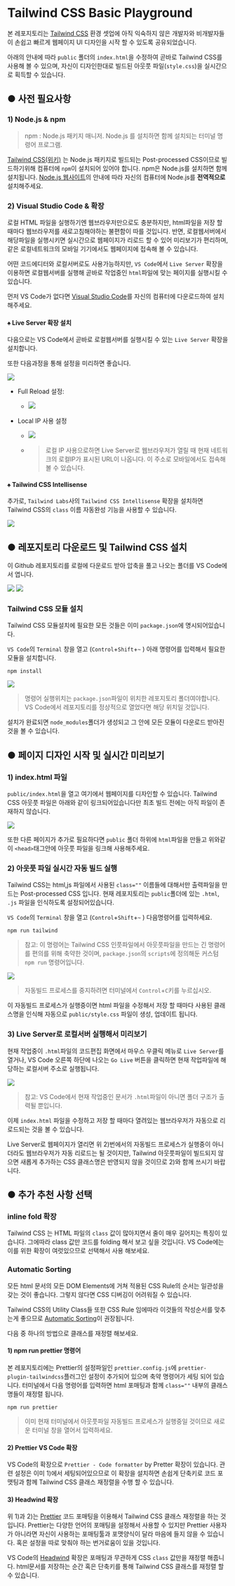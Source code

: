 # Tailwind CSS Basic Playground
본 레포지토리는 [Tailwind CSS](https://tailwindcss.com) 환경 셋업에 아직 익숙하지 않은 개발자와 비개발자들이 손쉽고 빠르게 웹페이지 UI 디자인을 시작 할 수 있도록 공유되었습니다.

아래의 안내에 따라 `public` 폴더의 `index.html`을 수정하여 곧바로 Tailwind CSS를 사용해 볼 수 있으며, 자신이 디자인한대로 빌드된 아웃풋 파일(`style.css`)을 실시간으로 획득할 수 있습니다.





## ● 사전 필요사항
### 1) Node.js & npm 
> npm : Node.js 패키지 매니저. Node.js 를 설치하면 함께 설치되는 터미널 명령어 프로그램.

 [Tailwind CSS(위키)](https://en.wikipedia.org/wiki/Tailwind_CSS) 는 Node.js 패키지로 빌드되는 Post-processed CSS이므로 빌드하기위해 컴퓨터에 `npm`이 설치되어 있어야 합니다. npm은 Node.js를 설치하면 함께 설치됩니다. [Node.js 웹사이트](https://nodejs.org/en/)의 안내에 따라 자신의 컴퓨터에 Node.js를 **전역적으로** 설치해주세요.

 ### 2) Visual Studio Code & 확장
 로컬 HTML 파일을 실행하기엔 웹브라우저만으로도 충분하지만, html파일을 저장 할 때마다 웹브라우저를 새로고침해야하는 불편함이 따를 것입니다. 반면, 로컬웹서버에서 해당파일을 실행시키면 실시간으로 웹페이지가 리로드 할 수 있어 미리보기가 편리하며, 같은 로컬네트워크의 모바일 기기에서도 웹페이지에 접속해 볼 수 있습니다.

 어떤 코드에디터와 로컬서버로도 사용가능하지만, `VS Code`에서 `Live Server` 확장을 이용하면 로컬웹서버를 실행해 곧바로 작업중인 `html`파일에 맞는 페이지를 실행시킬 수 있습니다.

먼저 VS Code가 없다면 [Visual Studio Code](https://code.visualstudio.com)를 자신의 컴퓨터에 다운로드하여 설치해주세요.

#### ♠ Live Server 확장 설치
다음으로는 VS Code에서 곧바로 로컬웹서버를 실행시킬 수 있는 `Live Server` 확장을 설치합니다.

또한 다음과정을 통해 설정을 미리하면 좋습니다.

![](./README_IMG/Live-Server-Setting.png)

* Full Reload 설정:
  * ![](./README_IMG/Live-Server-Setting-full-reload.png)

* Local IP 사용 설정
  * ![](./README_IMG/Live-Server-Setting-use-local-ip.png)
  * > 로컬 IP 사용으로하면 Live Server로 웹브라우저가 열릴 때 현재 네트워크의 로컬IP가 표시된 URL이 나옵니다. 이 주소로 모바일에서도 접속해 볼 수 있습니다.


#### ♠ Tailwind CSS Intellisense 
추가로, `Tailwind Labs`사의 `Tailwind CSS Intellisense` 확장을 설치하면 Tailwind CSS의 `class` 이름 자동완성 기능을 사용할 수 있습니다.

![](./README_IMG/Tailwind-CSS-IntelliSense.png)






## ● 레포지토리 다운로드 및 Tailwind CSS 설치
이 Github 레포지토리를 로컬에 다운로드 받아 압축을 풀고 나오는 폴더를 VS Code에서 엽니다.

![](./README_IMG/download-repo.png)
![](./README_IMG/open-in-vs-code.png)

### Tailwind CSS 모듈 설치
Tailwind CSS 모듈설치에 필요한 모든 것들은 이미 `package.json`에 명시되어있습니다. 

`VS Code`의 `Terminal` 창을 열고 (`Control`+`Shift`+`~` ) 아래 명령어를 입력해서 필요한 모듈을 설치합니다.

~~~
npm install
~~~
![](./README_IMG/npm-install.png)
> 명령어 실행위치는 `package.json`파일이 위치한 레포지토리 폴더여야합니다. VS Code에서 레포지토리를 정상적으로 열었다면 해당 위치일 것입니다.

설치가 완료되면 `node_modules`폴더가 생성되고 그 안에 모든 모듈이 다운로드 받아진 것을 볼 수 있습니다.






## ● 페이지 디자인 시작 및 실시간 미리보기

### 1) index.html 파일
`public/index.html`을 열고 여기에서 웹페이지를 디자인할 수 있습니다. Tailwind CSS 아웃풋 파일은 아래와 같이 링크되어있습니다만 최초 빌드 전에는 아직 파일이 존재하지 않습니다.

![](./README_IMG/stylesheet-output-file-link.png)

또한 다른 페이지가 추가로 필요하다면 `public` 폴더 하위에 `html`파일을 만들고 위와같이 `<head>`태그안에 아웃풋 파일을 링크해 사용해주세요.

### 2) 아웃풋 파일 실시간 자동 빌드 실행
Tailwind CSS는 html,js 파일에서 사용된 `class=""` 이름들에 대해서만 출력파일을 만드는 Post-processed CSS 입니다. 현재 레포지토리는 `public`폴더에 있는 `.html`, `.js` 파일을 인식하도록 설정되어있습니다.

`VS Code`의 `Terminal` 창을 열고 (`Control`+`Shift`+`~` ) 다음명령어를 입력하세요. 
~~~
npm run tailwind
~~~
> 참고: 이 명령어는 Tailwind CSS 인풋파일에서 아웃풋파일을 만드는 긴 명령어를 편의를 위해 축약한 것이며, `package.json`의 `scripts`에 정의해둔 커스텀 `npm run` 명령어입니다.


![](./README_IMG/tailwind-watch-in-terminal.png)

> 자동빌드 프로세스를 중지하려면 터미널에서 `Control`+`C`키를 누르십시오.

이 자동빌드 프로세스가 실행중이면 html 파일을 수정해서 저장 할 때마다 사용된 클래스명을 인식해 자동으로 `public/style.css` 파일이 생성, 업데이트 됩니다.


### 3) Live Server로 로컬서버 실행해서 미리보기
현재 작업중이 `.html`파일의 코드편집 화면에서 마우스 우클릭 메뉴로  `Live Server`를 열거나, VS Code 오른쪽 하단에 나오는 `Go Live` 버튼을 클릭하면 현재 작업파일에 해당하는 로컬서버 주소로 실행됩니다.

![](./README_IMG/open-live-server-menu.png)
> 참고: VS Code에서 현재 작업중인 문서가 `.html`파일이 아니면 폴더 구조가 출력될 뿐입니다.

이제 `index.html` 파일을 수정하고 저장 할 때마다 열려있는 웹브라우저가 자동으로 리로드되는 것을 볼 수 있습니다.

Live Server로 웹페이지가 열리면 위 2)번에서의 자동빌드 프로세스가 실행중이 아니더라도 웹브라우저가 자동 리로드는 될 것이지만, Tailwind 아웃풋파일이 빌드되지 않으면 새롭게 추가하는 CSS 클래스명은 반영되지 않을 것이므로 2)와 함께 쓰시기 바랍니다.

## ● 추가 추천 사항 선택

### inline fold 확장
Tailwind CSS 는 HTML 파일의 `class` 값이 많아지면서 줄이 매우 길어지는 특징이 있습니다. 그에따라 class 값만 코드를 folding 해서 보고 싶을 것입니다. VS Code에는 이를 위한 확장이 여럿있으므로 선택해서 사용 해보세요.

### Automatic Sorting
 모든 html 문서의 모든 DOM Elements에 거쳐 적용된 CSS Rule의 순서는 일관성을 갖는 것이 좋습니다. 그렇지 않다면 CSS 디버깅이 어려워질 수 있습니다. 

 Tailwind CSS의 Utility Class들 또한 CSS Rule 임에따라 이것들의 작성순서를 맞추는게 좋으므로 [Automatic Sorting](https://tailwindcss.com/blog/automatic-class-sorting-with-prettier)이 권장됩니다. 

 다음 중 하나의 방법으로 클래스를 재정렬 해보세요.

#### 1) npm run prettier 명령어
본 레포지토리에는 Prettier의 설정파일인 `prettier.config.js`에 `prettier-plugin-tailwindcss`플러그인 설정이 추가되어 있으며 축약 명령어가 세팅 되어 있습니다. 터미널에서 다음 명령어를 입력하면 html 포매팅과 함께 `class=""` 내부의 클래스명들이 재정렬 됩니다.
~~~
npm run prettier
~~~
> 이미 현재 터미널에서 아웃풋파일 자동빌드 프로세스가 실행중일 것이므로 새로운 터미널 창을 열어서 입력하세요.

#### 2) Prettier VS Code 확장
VS Code의 확장으로 `Prettier - Code formatter` by Pretter 확장이 있습니다.  관련 설정은 이미 1)에서 세팅되어있으므로 이 확장을 설치하면 손쉽게 단축키로 코드 포맷팅과 함께 Tailwind CSS 클래스 재정렬을 수행 할 수 있습니다. 

#### 3) Headwind 확장 
위 1)과 2)는 [Prettier](https://prettier.io/) 코드 포매팅을 이용해서 Tailwind CSS 클래스 재정렬을 하는 것입니다. Prettier는 다양한 언어의 포매팅을 설정해서 사용할 수 있지만 Prettier 사용자가 아니라면 자신이 사용하는 포매팅툴과 포맷양식이 달라 마음에 들지 않을 수 있습니다. 혹은 설정을 따로 맞춰야 하는 번거로움이 있을 것입니다.

 VS Code의 [Headwind](https://marketplace.visualstudio.com/items?itemName=heybourn.headwind) 확장은 포매팅과 무관하게 CSS `class` 값만을 재정렬 해줍니다. html문서를 저장하는 순간 혹은 단축키를 통해 Tailwind CSS 클래스를 재정렬 할 수 있습니다.
